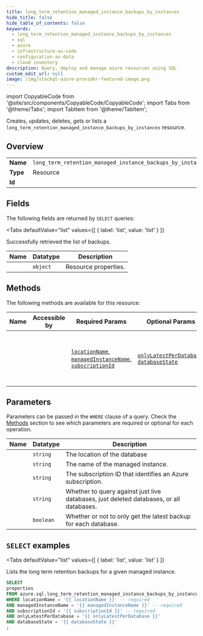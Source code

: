 ```yaml
--- 
title: long_term_retention_managed_instance_backups_by_instances
hide_title: false
hide_table_of_contents: false
keywords:
  - long_term_retention_managed_instance_backups_by_instances
  - sql
  - azure
  - infrastructure-as-code
  - configuration-as-data
  - cloud inventory
description: Query, deploy and manage azure resources using SQL
custom_edit_url: null
image: /img/stackql-azure-provider-featured-image.png
---
```


import CopyableCode from '@site/src/components/CopyableCode/CopyableCode';
import Tabs from '@theme/Tabs';
import TabItem from '@theme/TabItem';

Creates, updates, deletes, gets or lists a <code>long_term_retention_managed_instance_backups_by_instances</code> resource.

## Overview
<table><tbody>
<tr><td><b>Name</b></td><td><code>long_term_retention_managed_instance_backups_by_instances</code></td></tr>
<tr><td><b>Type</b></td><td>Resource</td></tr>
<tr><td><b>Id</b></td><td><CopyableCode code="azure.sql.long_term_retention_managed_instance_backups_by_instances" /></td></tr>
</tbody></table>

## Fields

The following fields are returned by `SELECT` queries:

<Tabs
    defaultValue="list"
    values={[
        { label: 'list', value: 'list' }
    ]}
>
<TabItem value="list">

Successfully retrieved the list of backups.

<table>
<thead>
    <tr>
    <th>Name</th>
    <th>Datatype</th>
    <th>Description</th>
    </tr>
</thead>
<tbody>
<tr>
    <td><CopyableCode code="properties" /></td>
    <td><code>object</code></td>
    <td>Resource properties.</td>
</tr>
</tbody>
</table>
</TabItem>
</Tabs>

## Methods

The following methods are available for this resource:

<table>
<thead>
    <tr>
    <th>Name</th>
    <th>Accessible by</th>
    <th>Required Params</th>
    <th>Optional Params</th>
    <th>Description</th>
    </tr>
</thead>
<tbody>
<tr>
    <td><a href="#list"><CopyableCode code="list" /></a></td>
    <td><CopyableCode code="select" /></td>
    <td><a href="#parameter-locationName"><code>locationName</code></a>, <a href="#parameter-managedInstanceName"><code>managedInstanceName</code></a>, <a href="#parameter-subscriptionId"><code>subscriptionId</code></a></td>
    <td><a href="#parameter-onlyLatestPerDatabase"><code>onlyLatestPerDatabase</code></a>, <a href="#parameter-databaseState"><code>databaseState</code></a></td>
    <td>Lists the long term retention backups for a given managed instance.</td>
</tr>
</tbody>
</table>

## Parameters

Parameters can be passed in the `WHERE` clause of a query. Check the [Methods](#methods) section to see which parameters are required or optional for each operation.

<table>
<thead>
    <tr>
    <th>Name</th>
    <th>Datatype</th>
    <th>Description</th>
    </tr>
</thead>
<tbody>
<tr id="parameter-locationName">
    <td><CopyableCode code="locationName" /></td>
    <td><code>string</code></td>
    <td>The location of the database</td>
</tr>
<tr id="parameter-managedInstanceName">
    <td><CopyableCode code="managedInstanceName" /></td>
    <td><code>string</code></td>
    <td>The name of the managed instance.</td>
</tr>
<tr id="parameter-subscriptionId">
    <td><CopyableCode code="subscriptionId" /></td>
    <td><code>string</code></td>
    <td>The subscription ID that identifies an Azure subscription.</td>
</tr>
<tr id="parameter-databaseState">
    <td><CopyableCode code="databaseState" /></td>
    <td><code>string</code></td>
    <td>Whether to query against just live databases, just deleted databases, or all databases.</td>
</tr>
<tr id="parameter-onlyLatestPerDatabase">
    <td><CopyableCode code="onlyLatestPerDatabase" /></td>
    <td><code>boolean</code></td>
    <td>Whether or not to only get the latest backup for each database.</td>
</tr>
</tbody>
</table>

## `SELECT` examples

<Tabs
    defaultValue="list"
    values={[
        { label: 'list', value: 'list' }
    ]}
>
<TabItem value="list">

Lists the long term retention backups for a given managed instance.

```sql
SELECT
properties
FROM azure.sql.long_term_retention_managed_instance_backups_by_instances
WHERE locationName = '{{ locationName }}' -- required
AND managedInstanceName = '{{ managedInstanceName }}' -- required
AND subscriptionId = '{{ subscriptionId }}' -- required
AND onlyLatestPerDatabase = '{{ onlyLatestPerDatabase }}'
AND databaseState = '{{ databaseState }}'
;
```
</TabItem>
</Tabs>
